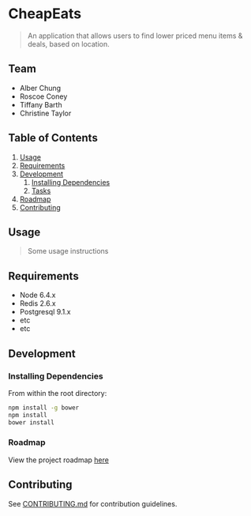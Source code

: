 # CheapEats

> An application that allows users to find lower priced menu items & deals, based on location.

## Team

  - Alber Chung
  - Roscoe Coney
  - Tiffany Barth
  - Christine Taylor

## Table of Contents

1. [Usage](#Usage)
1. [Requirements](#requirements)
1. [Development](#development)
    1. [Installing Dependencies](#installing-dependencies)
    1. [Tasks](#tasks)
1. [Roadmap](#roadmap)
1. [Contributing](#contributing)

## Usage

> Some usage instructions

## Requirements

- Node 6.4.x
- Redis 2.6.x
- Postgresql 9.1.x
- etc
- etc

## Development

### Installing Dependencies

From within the root directory:

```sh
npm install -g bower
npm install
bower install
```

### Roadmap

View the project roadmap [here](ROADMAP.md)


## Contributing

See [CONTRIBUTING.md](CONTRIBUTING.md) for contribution guidelines.
